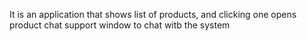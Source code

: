 It is an application that shows list of products, and clicking one opens product chat support window to chat witb the system
